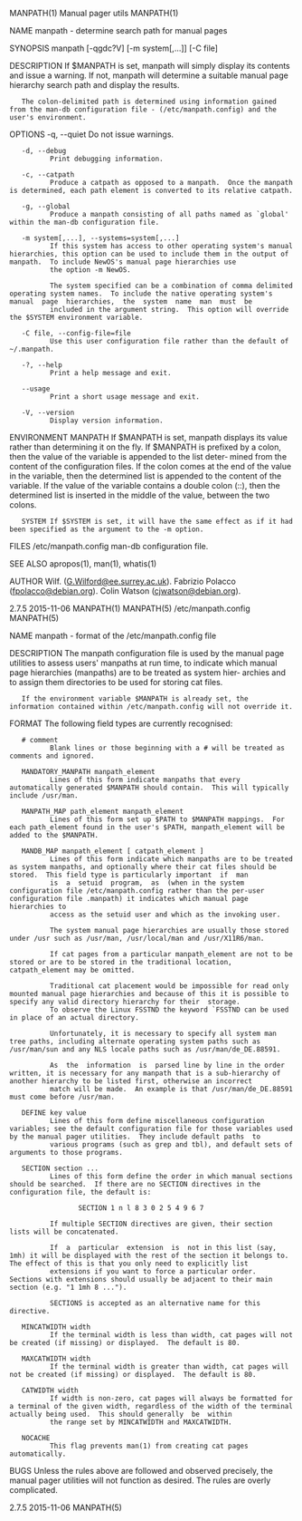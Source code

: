 MANPATH(1)                                                                                  Manual pager utils                                                                                 MANPATH(1)

NAME
       manpath - determine search path for manual pages

SYNOPSIS
       manpath [-qgdc?V] [-m system[,...]] [-C file]

DESCRIPTION
       If $MANPATH is set, manpath will simply display its contents and issue a warning.  If not, manpath will determine a suitable manual page hierarchy search path and display the results.

       The colon-delimited path is determined using information gained from the man-db configuration file - (/etc/manpath.config) and the user's environment.

OPTIONS
       -q, --quiet
              Do not issue warnings.

       -d, --debug
              Print debugging information.

       -c, --catpath
              Produce a catpath as opposed to a manpath.  Once the manpath is determined, each path element is converted to its relative catpath.

       -g, --global
              Produce a manpath consisting of all paths named as `global' within the man-db configuration file.

       -m system[,...], --systems=system[,...]
              If this system has access to other operating system's manual hierarchies, this option can be used to include them in the output of manpath.  To include NewOS's manual page hierarchies use
              the option -m NewOS.

              The system specified can be a combination of comma delimited operating system names.  To include the native operating system's manual  page  hierarchies,  the  system  name  man  must  be
              included in the argument string.  This option will override the $SYSTEM environment variable.

       -C file, --config-file=file
              Use this user configuration file rather than the default of ~/.manpath.

       -?, --help
              Print a help message and exit.

       --usage
              Print a short usage message and exit.

       -V, --version
              Display version information.

ENVIRONMENT
       MANPATH
              If  $MANPATH  is  set, manpath displays its value rather than determining it on the fly.  If $MANPATH is prefixed by a colon, then the value of the variable is appended to the list deter‐
              mined from the content of the configuration files.  If the colon comes at the end of the value in the variable, then the determined list is appended to the content of  the  variable.   If
              the value of the variable contains a double colon (::), then the determined list is inserted in the middle of the value, between the two colons.

       SYSTEM If $SYSTEM is set, it will have the same effect as if it had been specified as the argument to the -m option.

FILES
       /etc/manpath.config  man-db configuration file.

SEE ALSO
       apropos(1), man(1), whatis(1)

AUTHOR
       Wilf. (G.Wilford@ee.surrey.ac.uk).
       Fabrizio Polacco (fpolacco@debian.org).
       Colin Watson (cjwatson@debian.org).

2.7.5                                                                                           2015-11-06                                                                                     MANPATH(1)
MANPATH(5)                                                                                 /etc/manpath.config                                                                                 MANPATH(5)

NAME
       manpath - format of the /etc/manpath.config file

DESCRIPTION
       The  manpath configuration file is used by the manual page utilities to assess users' manpaths at run time, to indicate which manual page hierarchies (manpaths) are to be treated as system hier‐
       archies and to assign them directories to be used for storing cat files.

       If the environment variable $MANPATH is already set, the information contained within /etc/manpath.config will not override it.

FORMAT
       The following field types are currently recognised:

       # comment
              Blank lines or those beginning with a # will be treated as comments and ignored.

       MANDATORY_MANPATH manpath_element
              Lines of this form indicate manpaths that every automatically generated $MANPATH should contain.  This will typically include /usr/man.

       MANPATH_MAP path_element manpath_element
              Lines of this form set up $PATH to $MANPATH mappings.  For each path_element found in the user's $PATH, manpath_element will be added to the $MANPATH.

       MANDB_MAP manpath_element [ catpath_element ]
              Lines of this form indicate which manpaths are to be treated as system manpaths, and optionally where their cat files should be stored.  This field type is particularly important  if  man
              is  a  setuid  program,  as  (when in the system configuration file /etc/manpath.config rather than the per-user configuration file .manpath) it indicates which manual page hierarchies to
              access as the setuid user and which as the invoking user.

              The system manual page hierarchies are usually those stored under /usr such as /usr/man, /usr/local/man and /usr/X11R6/man.

              If cat pages from a particular manpath_element are not to be stored or are to be stored in the traditional location, catpath_element may be omitted.

              Traditional cat placement would be impossible for read only mounted manual page hierarchies and because of this it is possible to specify any valid directory hierarchy for their  storage.
              To observe the Linux FSSTND the keyword `FSSTND can be used in place of an actual directory.

              Unfortunately, it is necessary to specify all system man tree paths, including alternate operating system paths such as /usr/man/sun and any NLS locale paths such as /usr/man/de_DE.88591.

              As  the  information  is  parsed line by line in the order written, it is necessary for any manpath that is a sub-hierarchy of another hierarchy to be listed first, otherwise an incorrect
              match will be made.  An example is that /usr/man/de_DE.88591 must come before /usr/man.

       DEFINE key value
              Lines of this form define miscellaneous configuration variables; see the default configuration file for those variables used by the manual pager utilities.  They include default paths  to
              various programs (such as grep and tbl), and default sets of arguments to those programs.

       SECTION section ...
              Lines of this form define the order in which manual sections should be searched.  If there are no SECTION directives in the configuration file, the default is:

                     SECTION 1 n l 8 3 0 2 5 4 9 6 7

              If multiple SECTION directives are given, their section lists will be concatenated.

              If  a  particular  extension  is  not in this list (say, 1mh) it will be displayed with the rest of the section it belongs to.  The effect of this is that you only need to explicitly list
              extensions if you want to force a particular order.  Sections with extensions should usually be adjacent to their main section (e.g. "1 1mh 8 ...").

              SECTIONS is accepted as an alternative name for this directive.

       MINCATWIDTH width
              If the terminal width is less than width, cat pages will not be created (if missing) or displayed.  The default is 80.

       MAXCATWIDTH width
              If the terminal width is greater than width, cat pages will not be created (if missing) or displayed.  The default is 80.

       CATWIDTH width
              If width is non-zero, cat pages will always be formatted for a terminal of the given width, regardless of the width of the terminal actually being used.  This should generally  be  within
              the range set by MINCATWIDTH and MAXCATWIDTH.

       NOCACHE
              This flag prevents man(1) from creating cat pages automatically.

BUGS
       Unless the rules above are followed and observed precisely, the manual pager utilities will not function as desired.  The rules are overly complicated.

2.7.5                                                                                           2015-11-06                                                                                     MANPATH(5)
